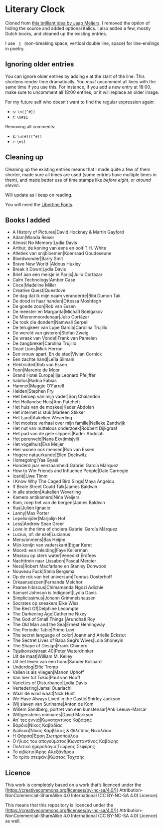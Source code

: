 # Literary Clock

Cloned from [this brilliant idea by Jaap Meijers](https://www.instructables.com/id/Literary-Clock-Made-From-E-reader/). I removed the option of hiding the source and added optional italics. I also added a few, mostly Dutch books, and cleaned up the existing entries. 

I use ` ‖ ` (non-breaking space, vertical double line, space) for line-endings in poetry.

## Ignoring older entries

You can ignore older entries by adding `#` at the start of the line. This shortens render time dramatically. You *must* uncomment all lines with the same time if you use this. For instance, if you add a new entry at 18:00, make sure to uncomment all 18:00 entries, or it will replace an older image.

For my future self who doesn’t want to find the regular expression again: 

- s: `\n([^#])`
- r: `\n#$1`

Removing all comments: 

- s: `\n[#]([^#])`
- r: `\n$1`

## Cleaning up

Cleaning up the existing entries means that I  made quite a few of them shorter, made sure all times are used (some entries have multiple times in them), and made better use of time stamps like *before eight*, or *around eleven*.

Will update as I keep on reading.

You will need the [Libertine Fonts](http://libertine-fonts.org/show-me/).

## Books I added

- A History of Pictures|David Hockney & Martin Gayford
- Adam|Wanda Reisel
- Almost No Memory|Lydia Davis
- Arthur, de koning van eens en ooit|T.H. White
- Atletiek van snijbloemen|Koenraad Goudeseune
- Bloedwonder|Barry Smit
- Brave New World |Aldous Huxley
- Break it Down|Lydia Davis
- Brief aan een meisje in Parijs|Julio Cortázar
- Calm Technology|Amber Case
- Circe|Madeline Miller
- Creative Quest|Questlove
- De dag dat ik mijn naam veranderde|Bibi Dumon Tak
- De dood in haar handen|Ottessa Moshfegh
- De goede zoon|Rob van Essen
- De meester en Margarita|Michaïl Boelgakov
- De Mierenmoordenaar|Julio Cortázar
- De rook die dondert|Namwali Serpeli
- De terugkeer van Lupe García|Carolina Trujillo
- De wereld van gisteren|Stefan Zweig
- De wraak van Vondel|Frank van Pamelen
- De zangbreker|Carolina Trujillo
- Dead Lions|Mick Herron
- Een vrouw apart. En de stad|Vivian Cornick
- Een zachte hand|Leïla Slimani
- Elektriciteit|Rob van Essen
- Foon|Marente de Moor
- Grand Hotel Europa|Ilja Leonard Pfeijffer
- habitus|Radna Fabias
- Hamnet|Maggie O’Farrell
- Helden|Stephen Fry
- Het beroep van mijn vader|Sorj Chalandon
- Het Hollandse Huis|Ann Patchett
- Het huis van de moskee|Kader Abdolah
- Het internet is stuk|Marleen Stikker
- Het Land|Aukelien Weverling
- Het mooiste verhaal over mijn familie|Nelleke Zandwijk
- Het nut van nutteloos onderzoek|Robbert Dijkgraaf
- Het pad van de gele slippers|Kader Abdolah
- Het perenveld|Nana Ekvtimisjvili
- Het vogelhuis|Eva Meijer
- Hier wonen ook mensen|Rob van Essen
- Hogere natuurkunde|Ellen Deckwitz
- Homegoing|Yaa Gyasi
- Honderd jaar eenzaamheid|Gabriel García Márquez
- How to Win Friends and Influence People|Dale Carnegie
- Icarië|Uwe Timm
- I Know Why The Caged Bird Sings|Maya Angelou
- If Beale Street Could Talk|James Baldwin
- In alle steden|Aukelien Weverling
- Kamers antikamers|Niña Weijers
- Kom, roep het van de bergen|James Baldwin
- Kus|Julien Ignacio
- Lanny|Max Porter
- Lepelsnijder|Marjolijn Hof
- Less|Andrew Sean Greer
- Love in the time of cholera|Gabriel García Márquez
- Lucius, of: de ezel|Lucianus
- Mens/onmens|Bas Heijne
- Mijn konijn van vaderskant|Etgar Keret
- Moord: een inleiding|Faye Kellerman
- Moskou op sterk water|Venedikt Erofeev
- Nachttrein naar Lissabon|Pascal Mercier
- Ness|Robert Macfarlane en Stanley Donwood
- Nouveau Fuck|Stella Bergsma
- Op de rok van het universum|Tonnus Oosterhoff
- Orkaanseizoen|Fernanda Melchor
- Paarse hibiscus|Chimamanda Ngozi Adichie
- Samuel Johnson is Indignant|Lydia Davis
- Simplicissimus|Johann Grimmelshausen
- Socrates op sneakers|Elke Wiss
- The Best Of|Delphine Lecompte
- The Darkening Age|Catherine Nixey
- The God of Small Things |Arundhati Roy
- The Old Man and the Sea|Ernest Hemingway
- The Periodic Table|Primo Levi
- The secret language of color|Joann and Arielle Eckstut
- The Sectret Lives of Baba Segi’s Wives|Lola Shoneyin
- The Shape of Design|Frank Chimero
- Tsjaikovskistraat 40|Peter Waterdrinker
- Uit de maat|William M. Kelley
- Uit het leven van een hond|Sander Kollaard
- Underdog|Elfie Tromp
- Vallen is als vliegen|Manon Uphoff
- Van hier tot Tokio|Paul van Hooff
- Varieties of Disturbance|Lydia Davis
- Vertedering|Jamal Ouariachi
- Waar de wind waait|Nick Hunt
- We Have Always Lived in the Castle|Shirley Jackson
- Wij slaven van Suriname|Anton de Kom
- Willem Sandberg, portret van een kunstenaar|Ank Leeuw-Marcar
- Wittgensteins minnares|David Markson
- Απ᾽ τες εννιά|Κωνσταντίνος Καβάφης
- Βάρδια|Νίκος Καβαδίας
- Δώδεκα|Νίκος Καρβέλας & Φίλιππος Νικολάου
- Η Φάρσα|Έρση Σωτηροπούλου
- Ο ήλιος του απογεύματος|Κωνσταντίνος Καβάφης
- Πολιτικό ημερολόγιο|Γιώργος Σεφέρης
- Το κιβώτιο|Άρης Αλεξάνδρου
- Το τρίτο στεφάνι|Κώστας Ταχτσής

## Licence

This work is completely based on a work that’s licenced under the [https://creativecommons.org/licenses/by-nc-sa/4.0/]( Attribution-NonCommercial-ShareAlike 4.0 International (CC BY-NC-SA 4.0) Licence). 

This means that this repository is licenced under the [https://creativecommons.org/licenses/by-nc-sa/4.0/]( Attribution-NonCommercial-ShareAlike 4.0 International (CC BY-NC-SA 4.0) Licence) as well.